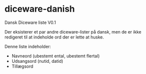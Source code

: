 # diceware-danish
Dansk Diceware liste V0.1

Der eksisterer et par andre diceware-lister på dansk, men de er ikke redigeret til at indeholde ord der er lette at huske.

Denne liste indeholder:
* Navneord (ubestemt ental, ubestemt flertal)
* Udsangsord (nutid, datid)
* Tillægsord
